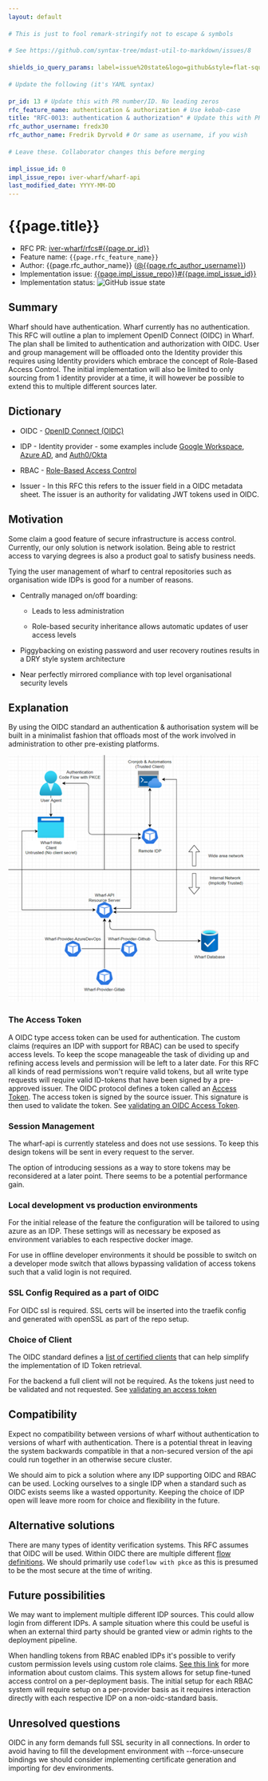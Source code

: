 ```yaml
---
layout: default

# This is just to fool remark-stringify not to escape & symbols

# See https://github.com/syntax-tree/mdast-util-to-markdown/issues/8

shields_io_query_params: label=issue%20state&logo=github&style=flat-square

# Update the following (it's YAML syntax)

pr_id: 13 # Update this with PR number/ID. No leading zeros
rfc_feature_name: authentication & authorization # Use kebab-case
title: "RFC-0013: authentication & authorization" # Update this with PR number/ID and feature name. Use leading zeros
rfc_author_username: fredx30
rfc_author_name: Fredrik Dyrvold # Or same as username, if you wish

# Leave these. Collaborator changes this before merging

impl_issue_id: 0
impl_issue_repo: iver-wharf/wharf-api
last_modified_date: YYYY-MM-DD
---
```


# {{page.title}}

- RFC PR: [iver-wharf/rfcs#{{page.pr_id}}](https://github.com/iver-wharf/rfcs/pulls/{{page.pr_id}})
- Feature name: `{{page.rfc_feature_name}}`
- Author: {{page.rfc_author_name}} ([@{{page.rfc_author_username}}](https://github.com/{{page.rfc_author_username}}))
- Implementation issue: [{{page.impl_issue_repo}}#{{page.impl_issue_id}}](https://github.com/{{page.impl_issue_repo}}/issues/{{page.impl_issue_id}})
- Implementation status: ![GitHub issue state](https://img.shields.io/github/issues/detail/state/{{page.impl_issue_repo}}/{{page.impl_issue_id}}?{{page.shields_io_query_params}})

## Summary

Wharf should have authentication. Wharf currently has no authentication.
This RFC will outline a plan to implement OpenID Connect (OIDC) in Wharf.
The plan shall be limited to authentication and authorization with
OIDC. User and group management will be offloaded onto the Identity provider
this requires using Identity providers which embrace the concept of
Role-Based Access Control. The initial implementation will also be limited
to only sourcing from 1 identity provider at a time, it will however be
possible to extend this to multiple different sources later.

## Dictionary

- OIDC - [OpenID Connect (OIDC)](https://openid.net/connect)

- IDP - Identity provider - some examples include
  [Google Workspace](https://workspace.google.com/intl/sv),
  [Azure AD](https://azure.microsoft.com/en-us/services/active-directory), and
  [Auth0/Okta](https://www.okta.com/)

- RBAC - [Role-Based Access Control](https://auth0.com/docs/authorization/rbac/)

- Issuer - In this RFC this refers to the issuer field in a OIDC metadata
  sheet. The issuer is an authority for validating JWT tokens used in OIDC.

## Motivation

Some claim a good feature of secure infrastructure is access control. Currently,
our only solution is network isolation. Being able to restrict access to varying
degrees is also a product goal to satisfy business needs.

Tying the user management of wharf to central repositories such as
organisation wide IDPs is good for a number of reasons.

- Centrally managed on/off boarding:

  - Leads to less administration

  - Role-based security inheritance allows automatic updates of user access
    levels

- Piggybacking on existing password and user recovery routines results in a
  DRY style system architecture

- Near perfectly mirrored compliance with top level organisational
  security levels

## Explanation

By using the OIDC standard an authentication & authorisation system will be
built in a minimalist fashion that offloads most of the work involved in
administration to other pre-existing platforms.

![Connectivity visualised](../assets/auth-map-v2.PNG)

### The Access Token

A OIDC type access token can be used for authentication. The custom claims
(requires an IDP with support for RBAC) can be used to specify access levels.
To keep the scope manageable the task of dividing up and refining access
levels and permission will be left to a later date. For this RFC all kinds
of read permissions won't require valid tokens, but all write type requests
will require valid ID-tokens that have been signed by a pre-approved issuer.
The OIDC protocol defines a token called an
[Access Token](https://auth0.com/docs/security/tokens/access-tokens).
The access token is signed by the source issuer. This signature is then used to
validate the token. See
[validating an OIDC Access Token](https://auth0.com/docs/security/tokens/access-tokens/validate-access-tokens).

### Session Management

The wharf-api is currently stateless and does not use sessions. To keep this
design tokens will be sent in every request to the server.

The option of introducing sessions as a way to store tokens may be reconsidered
at a later point. There seems to be a potential performance gain.

### Local development vs production environments

For the initial release of the feature the configuration will be tailored to
using azure as an IDP. These settings will as necessary be exposed as
environment variables to each respective docker image.

For use in offline developer environments it should be possible to switch on a
developer mode switch that allows bypassing validation of access
tokens such that a valid login is not required.


### SSL Config Required as a part of OIDC

For OIDC ssl is required. SSL certs will be inserted into the traefik config
and generated with openSSL as part of the repo setup.

### Choice of Client

The OIDC standard defines a
[list of certified clients](https://openid.net/developers/certified/)
that can help simplify the implementation of ID Token retrieval.

For the backend a full client will not be required. As the tokens just need
to be validated and not requested. See
[validating an access token](https://auth0.com/docs/security/tokens/access-tokens/validate-access-tokens)

## Compatibility

Expect no compatibility between versions of wharf without authentication to
versions of wharf with authentication. There is a potential threat in leaving
the system backwards compatible in that a non-secured version of the api could
run together in an otherwise secure cluster.

We should aim to pick a solution where any IDP supporting OIDC and RBAC can be
used. Locking ourselves to a single IDP when a standard such as OIDC exists
seems like a wasted opportunity. Keeping the choice of IDP open will leave
more room for choice and flexibility in the future.

## Alternative solutions

There are many types of identity verification systems.
This RFC assumes that OIDC will be used. Within OIDC there are multiple
different [flow definitions](https://developer.okta.com/docs/concepts/oauth-openid/#choosing-an-oauth-2-0-flow).
We should primarily use `codeflow with pkce` as this is presumed to be the
most secure at the time of writing.

## Future possibilities

We may want to implement multiple different IDP sources. This could allow
login from different IDPs. A sample situation where this could be useful is
when an external third party should be granted view or admin rights to the
deployment pipeline.

When handling tokens from RBAC enabled IDPs it's possible to verify
custom permission levels using custom role claims.
[See this link](https://docs.microsoft.com/en-us/azure/role-based-access-control/custom-roles)
for more information about custom claims. This system allows for setup
fine-tuned access control on a per-deployment basis. The initial setup
for each RBAC system will require setup on a per-provider basis as it
requires interaction directly with each respective IDP on a
non-oidc-standard basis.

## Unresolved questions

OIDC in any form demands full SSL security in all connections. In order to
avoid having to fill the development environment with --force-unsecure
bindings we should consider implementing certificate generation and importing
for dev environments.
